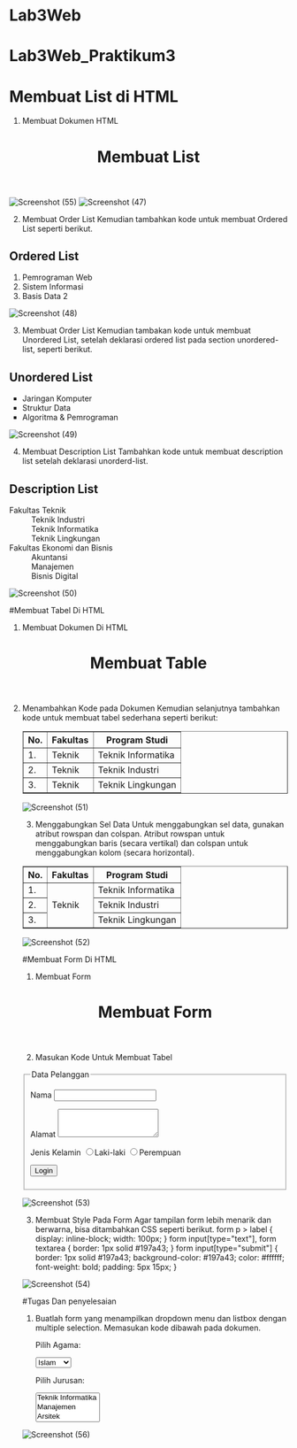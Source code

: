 # Lab3Web
# Lab3Web_Praktikum3
# Membuat List di HTML
1. Membuat Dokumen HTML
   <!DOCTYPE html>
<html lang="en">
<head>
<meta charset="UTF-8">
<meta name="viewport" content="width=device-width, initial-scale=1.0">
<title>HTML Lanjutan</title>
</head>
<body>
<header>
<h1>Membuat List</h1>
</header>
</body>
</html>

![Screenshot (55)](https://github.com/fajarmrdnt16/Lab3Web/assets/81574674/f1b0b097-8c71-4bc8-b837-8fe394931d58)
![Screenshot (47)](https://github.com/fajarmrdnt16/Lab3Web/assets/81574674/6a6f8eba-ff57-4702-bb4d-6653b5417383)

2. Membuat Order List
Kemudian tambahkan kode untuk membuat Ordered List seperti berikut.
<section id="order-list">
<h2>Ordered List</h2>
<ol>
<li>Pemrograman Web</li>
<li>Sistem Informasi</li>
<li>Basis Data 2</li>
</ol>
</section>

![Screenshot (48)](https://github.com/fajarmrdnt16/Lab3Web/assets/81574674/0774d8fb-5da8-4da1-8cfc-660400d6c33e)

3. Membuat Order List
   Kemudian tambakan kode untuk membuat Unordered List, setelah deklarasi ordered list pada section unordered-list, seperti berikut.
   <section id="unorder-list">
<h2>Unordered List</h2>
<ul type="square">
<li>Jaringan Komputer</li>
<li>Struktur Data</li>
<li>Algoritma &amp; Pemrograman</li>
</ul>
</section>

![Screenshot (49)](https://github.com/fajarmrdnt16/Lab3Web/assets/81574674/33080c55-ff3e-421b-b7de-c404799b5a05)

4. Membuat Description List
   Tambahkan kode untuk membuat description list setelah deklarasi unorderd-list.
   <section id="unorder-list">
<h2>Description List</h2>
<dl>
<dt>Fakultas Teknik</dt>
<dd>Teknik Industri</dd>
<dd>Teknik Informatika</dd>
<dd>Teknik Lingkungan</dd>
<dt>Fakultas Ekonomi dan Bisnis</dt>
<dd>Akuntansi</dd>
<dd>Manajemen</dd>
<dd>Bisnis Digital</dd>
</dl>
</section>

![Screenshot (50)](https://github.com/fajarmrdnt16/Lab3Web/assets/81574674/9107e004-a5d9-4d5f-b637-3ea8682da7d8)

#Membuat Tabel Di HTML
1. Membuat Dokumen Di HTML
   <!DOCTYPE html>
<html lang="en">
<head>
<meta charset="UTF-8">
<meta name="viewport" content="width=device-width, initial-scale=1.0">
<title>HTML Lanjutan</title>
</head>
<body>
<header>
<h1>Membuat Table</h1>
</header>
</body>
</html>

2. Menambahkan Kode pada Dokumen
   Kemudian selanjutnya tambahkan kode untuk membuat tabel sederhana seperti berikut:
   <table border="1" cellpadding="4" cellspacing="0">
<thead>
<tr>
<th>No.</th>
<th>Fakultas</th>
<th>Program Studi</th>
</tr>
</thead>
<tbody>
<tr>
<td>1.</td>
<td>Teknik</td>
<td>Teknik Informatika</td>
</tr>
<tr>
<td>2.</td>
<td>Teknik</td>
<td>Teknik Industri</td>
</tr>
<tr>
<td>3.</td>
<td>Teknik</td>
<td>Teknik Lingkungan</td>
</tr>
</tbody>
</table>

![Screenshot (51)](https://github.com/fajarmrdnt16/Lab3Web/assets/81574674/3ca18d90-40a6-43a1-a453-2f56c60ceda4)

3. Menggabungkan Sel Data
Untuk menggabungkan sel data, gunakan atribut rowspan dan colspan. Atribut rowspan untuk menggabungkan baris (secara vertikal) dan colspan untuk menggabungkan kolom (secara horizontal).
<table border="1" cellpadding="6" cellspacing="0">
<thead>
<tr>
<th>No.</th>
<th>Fakultas</th>
<th>Program Studi</th>
</tr>
</thead>
<tbody>
<tr>
<td>1.</td>
<td rowspan="3">Teknik</td>
<td>Teknik Informatika</td>
</tr>
<tr>
<td>2.</td>
<td>Teknik Industri</td>
</tr>
<tr>
<td>3.</td>
<td>Teknik Lingkungan</td>
</tr>
</tbody>
</table>

![Screenshot (52)](https://github.com/fajarmrdnt16/Lab3Web/assets/81574674/4961c526-0910-483b-b09a-82d5521f0af6)

#Membuat Form Di HTML
1. Membuat Form
   <!DOCTYPE html>
<html lang="en">
<head>
<meta charset="UTF-8">
<meta name="viewport" content="width=device-width, initial-scale=1.0">
<title>HTML Lanjutan</title>
</head>
<body>
<header>
<h1>Membuat Form</h1>
</header>
</body>
</html>

2. Masukan Kode Untuk Membuat Tabel
   <form action="proses.php" method="post">
<fieldset>
<legend>Data Pelanggan</legend>
<p>
<label for="nama">Nama</label>
<input type="text" id="nama" name="nama">
</p>
<p>
<label for="alamat">Alamat</label>
<textarea id="alamat" name="alamat" cols="20" rows="3"></textarea>
</p>
<p>
<label>Jenis Kelamin</label>
<input id="jk_l" type="radio" name="kelamin" value="L" /><label
for="jk_l">Laki-laki</label>
<input id="jk_p" type="radio" name="kelamin" value="P" /><label
for="jk_p">Perempuan</label>
</p>
<p><input type="submit" value="Login"></p>
</fieldset>
</form>

![Screenshot (53)](https://github.com/fajarmrdnt16/Lab3Web/assets/81574674/c4295540-4660-439b-a790-9cb6c32db0b2)

3. Membuat Style Pada Form
   Agar tampilan form lebih menarik dan berwarna, bisa ditambahkan CSS seperti berikut.
   form p > label {
display: inline-block;
width: 100px;
}
form input[type="text"], form textarea {
border: 1px solid #197a43;
}
form input[type="submit"] {
border: 1px solid #197a43;
background-color: #197a43;
color: #ffffff;
font-weight: bold;
padding: 5px 15px;
}
</style>

![Screenshot (54)](https://github.com/fajarmrdnt16/Lab3Web/assets/81574674/e1120f30-c4f9-4b41-b064-f2e39ec4cd05)

#Tugas Dan penyelesaian
1. Buatlah form yang menampilkan dropdown menu dan listbox dengan multiple selection.
   Memasukan kode dibawah pada dokumen.
   <p>Pilih Agama:</p>
         <select>
        <option nama="agama" value="Islam">Islam</option>
        <option nama="agama" value="Kristen">Kristen</option>
        <option nama="agama" value="Budha">Budha</option>
        <option nama="agama" value="Hindu">Hindu</option>
        </select>
        <p>Pilih Jurusan:</p>
        <select name="Jurusan" size="3">        
         <option value="1">Teknik Informatika</option>        
        <option value="2">Manajemen</option>        
        <option value="3">Arsitek</option>        
        <option value="4">Teknik Lingkungan</option>        
        <option value="5">Sistem Informatika</option>        
         </select> 

 ![Screenshot (56)](https://github.com/fajarmrdnt16/Lab3Web/assets/81574674/6d8232b3-5200-4e28-a095-29a2c1066323)
